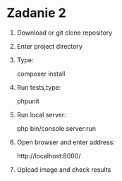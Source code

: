 Zadanie 2
==========

1. Download or git clone repository

2. Enter project directory

3. Type:

    composer install

4. Run tests,type:

    phpunit

5. Run local server:

    php bin/console server:run

6. Open browser and enter address:

    http://localhost:8000/

7. Upload image and check results

